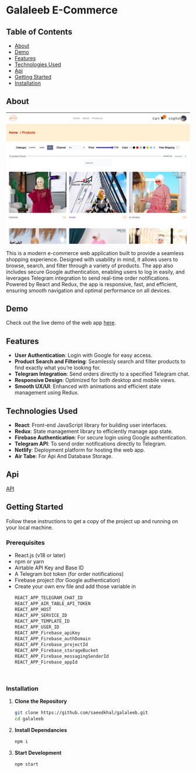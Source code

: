 # Galaleeb E-Commerce



## Table of Contents
- [About](#about)
- [Demo](#demo)
- [Features](#features)
- [Technologies Used](#technologies-used)
- [Api](#api)
- [Getting Started](#getting-started)
- [Installation](#installation)


## About
![img](./github.png)

This is a modern e-commerce web application built to provide a seamless shopping experience. Designed with usability in mind, it allows users to browse, search, and filter through a variety of products. The app also includes secure Google authentication, enabling users to log in easily, and leverages Telegram integration to send real-time order notifications. Powered by React and Redux, the app is responsive, fast, and efficient, ensuring smooth navigation and optimal performance on all devices.


## Demo
Check out the live demo of the web app [here](https://e-commerce-galaleeb.netlify.app/).



## Features
- **User Authentication**: Login with Google for easy access.
- **Product Search and Filtering**: Seamlessly search and filter products to find exactly what you’re looking for.
- **Telegram Integration**: Send orders directly to a specified Telegram chat.
- **Responsive Design**: Optimized for both desktop and mobile views.
- **Smooth UX/UI**: Enhanced with animations and efficient state management using Redux.

## Technologies Used
- **React**: Front-end JavaScript library for building user interfaces.
- **Redux**: State management library to efficiently manage app state.
- **Firebase Authentication**: For secure login using Google authentication.
- **Telegram API**: To send order notifications directly to Telegram.
- **Netlify**: Deployment platform for hosting the web app.
- **Air Tabe**: For Api And Database Storage.

## Api 
[API](https://airtable.com/appAS2roJGcDlQhwh/api/docs)

## Getting Started
Follow these instructions to get a copy of the project up and running on your local machine.

### Prerequisites
- React.js (v18 or later)
- npm or yarn
- Airtable API Key and Base ID
- A Telegram bot token (for order notifications)
- Firebase project (for Google authentication)
- Create your own env file and add those variable in
    ```REACT_APP_TELEGRAM_API_KEY
    REACT_APP_TELEGRAM_CHAT_ID
    REACT_APP_AIR_TABLE_API_TOKEN
    REACT_APP_HOST
    REACT_APP_SERVICE_ID 
    REACT_APP_TEMPLATE_ID 
    REACT_APP_USER_ID
    REACT_APP_Firebase_apiKey 
    REACT_APP_Firebase_authDomain 
    REACT_APP_Firebase_projectId 
    REACT_APP_Firebase_storageBucket
    REACT_APP_Firebase_messagingSenderId
    REACT_APP_Firebase_appId



### Installation
1. **Clone the Repository**
   ```bash
   git clone https://github.com/saeedkhal/galaleeb.git
   cd galaleeb

2. **Install Dependancies**
   ```bash
   npm i

2. **Start Development**
   ```bash
   npm start
